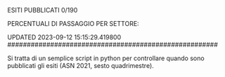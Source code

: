 ESITI PUBBLICATI 0/190 

PERCENTUALI DI PASSAGGIO PER SETTORE:

UPDATED 2023-09-12 15:15:29.419800
###################################################### 

Si tratta di un semplice script in python per controllare quando sono pubblicati gli esiti (ASN 2021, sesto quadrimestre).

